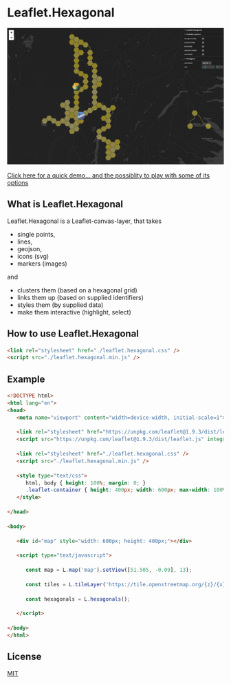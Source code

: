 # Leaflet.Hexagonal

![image](/examples/assets/demo.jpg)


[Click here for a quick demo... and the possiblity to play with some of its options](https://kaynut.github.io/Leaflet.Hexagonal/)

 

## What is Leaflet.Hexagonal
Leaflet.Hexagonal is a Leaflet-canvas-layer, that takes 
- single points, 
- lines,
- geojson,
- icons (svg)
- markers (images) 

and 

- clusters them (based on a hexagonal grid) 
- links them up (based on supplied identifiers)
- styles them (by supplied data)
- make them interactive (highlight, select)





## How to use Leaflet.Hexagonal

```html
<link rel="stylesheet" href="./leaflet.hexagonal.css" />
<script src="./leaflet.hexagonal.min.js" />
```


## Example
```html
<!DOCTYPE html>
<html lang="en">
<head>
   <meta name="viewport" content="width=device-width, initial-scale=1">

   <link rel="stylesheet" href="https://unpkg.com/leaflet@1.9.3/dist/leaflet.css" integrity="sha256-kLaT2GOSpHechhsozzB+flnD+zUyjE2LlfWPgU04xyI=" crossorigin=""/>
   <script src="https://unpkg.com/leaflet@1.9.3/dist/leaflet.js" integrity="sha256-WBkoXOwTeyKclOHuWtc+i2uENFpDZ9YPdf5Hf+D7ewM=" crossorigin=""></script>

   <link rel="stylesheet" href="./leaflet.hexagonal.css" />
   <script src="./leaflet.hexagonal.min.js" />

   <style type="text/css">
      html, body { height: 100%; margin: 0; }
      .leaflet-container { height: 400px; width: 600px; max-width: 100%; max-height: 100%; }
   </style>

</head>

<body>

   <div id="map" style="width: 600px; height: 400px;"></div>

   <script type="text/javascript">

      const map = L.map('map').setView([51.505, -0.09], 13);

      const tiles = L.tileLayer('https://tile.openstreetmap.org/{z}/{x}/{y}.png', { maxZoom: 19, attribution: '&copy; <a href="http://www.openstreetmap.org/copyright">OpenStreetMap</a>' }).addTo(map);

      const hexagonals = L.hexagonals();	

   </script>

</body>
</html>
```



## License

[MIT](https://choosealicense.com/licenses/mit/)
